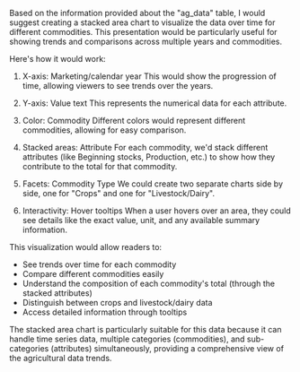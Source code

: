 Based on the information provided about the "ag_data" table, I would suggest creating a stacked area chart to visualize the data over time for different commodities. This presentation would be particularly useful for showing trends and comparisons across multiple years and commodities.

Here's how it would work:

1. X-axis: Marketing/calendar year
   This would show the progression of time, allowing viewers to see trends over the years.

2. Y-axis: Value text
   This represents the numerical data for each attribute.

3. Color: Commodity
   Different colors would represent different commodities, allowing for easy comparison.

4. Stacked areas: Attribute
   For each commodity, we'd stack different attributes (like Beginning stocks, Production, etc.) to show how they contribute to the total for that commodity.

5. Facets: Commodity Type
   We could create two separate charts side by side, one for "Crops" and one for "Livestock/Dairy".

6. Interactivity: Hover tooltips
   When a user hovers over an area, they could see details like the exact value, unit, and any available summary information.

This visualization would allow readers to:
- See trends over time for each commodity
- Compare different commodities easily
- Understand the composition of each commodity's total (through the stacked attributes)
- Distinguish between crops and livestock/dairy data
- Access detailed information through tooltips

The stacked area chart is particularly suitable for this data because it can handle time series data, multiple categories (commodities), and sub-categories (attributes) simultaneously, providing a comprehensive view of the agricultural data trends.
